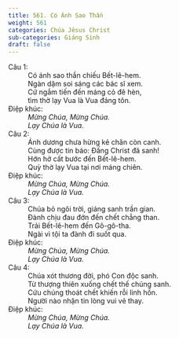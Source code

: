 ```yaml
---
title: 561. Có Ánh Sao Thần
weight: 561
categories: Chúa Jêsus Christ
sub-categories: Giáng Sinh
draft: false
---
```

<dl><dt>Câu 1:</dt><dd data-verse="1">Có ánh sao thần chiếu Bết-lê-hem. <br/>Ngàn dặm soi sáng các bác sĩ xem. <br/>Cứ ngắm tiến đến máng cỏ đê hèn, <br/>tìm thờ lạy Vua là Vua đáng tôn. </dd><dt>Điệp khúc:</dt><dd data-chorus="1"><em>Mừng Chúa, Mừng Chúa. <br/>Lạy Chúa là Vua. </em></dd><dt>Câu 2:</dt><dd data-verse="2">Ánh dương chưa hừng kẻ chăn còn canh. <br/>Cùng được tin báo: Đấng Christ đã sanh! <br/>Hớn hở cất bước đến Bết-lê-hem. <br/>Quỳ thờ lạy Vua tại nơi máng chiên. </dd><dt>Điệp khúc:</dt><dd data-chorus="1"><em>Mừng Chúa, Mừng Chúa. <br/>Lạy Chúa là Vua. </em></dd><dt>Câu 3:</dt><dd data-verse="3">Chúa bỏ ngôi trời, giáng sanh trần gian. <br/>Đành chịu đau đớn đến chết chẳng than. <br/>Trải Bết-lê-hem đến Gô-gô-tha. <br/>Ngài vì tội ta đành đi suốt qua. </dd><dt>Điệp khúc:</dt><dd data-chorus="1"><em>Mừng Chúa, Mừng Chúa. <br/>Lạy Chúa là Vua. </em></dd><dt>Câu 4:</dt><dd data-verse="4">Chúa xót thương đời, phó Con độc sanh. <br/>Từ thượng thiên xuống chết thế chúng sanh. <br/>Cứu chúng thoát chết khiến rỗi linh hồn. <br/>Người nào nhận tin lòng vui vẻ thay. </dd><dt>Điệp khúc:</dt><dd data-chorus="1"><em>Mừng Chúa, Mừng Chúa. <br/>Lạy Chúa là Vua. </em></dd></dl>